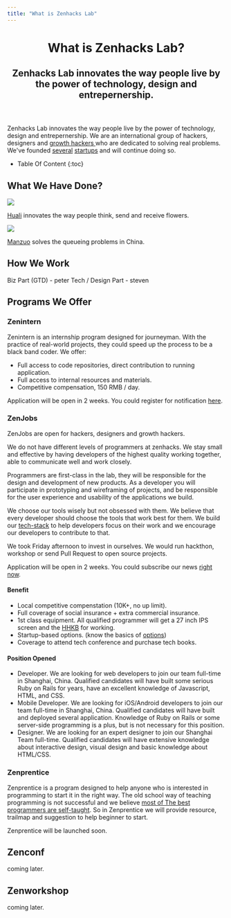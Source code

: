 ```yaml
---
title: "What is Zenhacks Lab"
---
```


<header class="page-header">
  <h1 class="page-title">What is Zenhacks Lab?</h1>
  <h2 class="page-description">Zenhacks Lab innovates the way people live by the power of technology, design and entrepernership. </h2>
</header><!-- end .page-header -->

  Zenhacks Lab innovates the way people live by the power of technology, design and entrepernership. We are an international group of hackers, designers and [growth hackers ](http://techcrunch.com/2012/09/02/defining-a-growth-hacker-three-common-characteristics/) who are dedicated to solving real problems. We've founded [several](http://manzuoapp.com) [startups](http://hua.li) and will continue doing so.

* Table Of Content
{:toc}

## What We Have Done?

<div class='one-half'>
<a href='http://hua.li'>
  <img src='/img/logo-huali.png'/>
</a>
<p>
  <a href='http://hua.li'>Huali</a> innovates the way people think, send and receive flowers. 
</p>
</div>

<div class='one-half last'>
<a href='http://manzuoapp.com'>
  <img src='/img/logo-manzuo.png'/>
</a>
<p>
  <a href='http://manzuoapp.com'>Manzuo</a> solves the queueing problems in China.
</p>
</div>

## How We Work
Biz Part (GTD) - peter
Tech / Design Part - steven

## Programs We Offer

### Zenintern
  Zenintern is an internship program designed for journeyman. With the practice of real-world projects, they could speed up the process to be a black band coder. We offer:
  
  - Full access to code repositories, direct contribution to running application.
  - Full access to internal resources and materials.
  - Competitive compensation, 150 RMB / day.

  Application will be open in 2 weeks. You could register for notification [here][pre-apply-form].

### ZenJobs
  ZenJobs are open for hackers, designers and growth hackers.

  We do not have different levels of programmers at zenhacks. We stay small and effective by having developers of the highest quality working together, able to communicate well and work closely.

  Programmers are first-class in the lab, they will be responsible for the design and development of new products. As a developer you will participate in prototyping and wireframing of projects, and be responsible for the user experience and usability of the applications we build.

  We choose our tools wisely but not obsessed with them. We believe that every developer should choose the tools that work best for them.  We build our [tech-stack][tech-stack-article] to help developers focus on their work and we encourage our developers to contribute to that.

  We took Friday afternoon to invest in ourselves. We would run hackthon, workshop or send Pull Request to open source projects.

  Application will be open in 2 weeks. You could subscribe our news [right now][pre-apply-form].

#### Benefit

  - Local competitive compenstation (10K+, no up limit).
  - Full coverage of social insurance + extra commercial insurance.
  - 1st class equipment. All qualified programmer will get a 27 inch IPS screen and the [HHKB](http://www.elitekeyboards.com/products.php?pid=pdkb400w) for working.
  - Startup-based options. (know the basics of [options](http://www.zhihu.com/question/19678660))
  - Coverage to attend tech conference and purchase tech books.
  
#### Position Opened
  - Developer. We are looking for web developers to join our team full-time in Shanghai, China. Qualified candidates will have built some serious Ruby on Rails for years, have an excellent knowledge of Javascript, HTML, and CSS.
  - Mobile Developer. We are looking for iOS/Android developers to join our team full-time in Shanghai, China. Qualified candidates will have built and deployed several application. Knowledge of Ruby on Rails or some server-side programming is a plus, but is not necessary for this position.
  - Designer. We are looking for an expert designer to join our Shanghai Team full-time. Qualified candidates will have extensive knowledge about interactive design, visual design and basic knowledge about HTML/CSS.
  
### Zenprentice
  Zenprentice is a program designed to help anyone who is interested in programming to start it in the right way. The old school way of teaching programming is not successful and we believe [most of The best programmers are self-taught](http://www.timesunion.com/technology/businessinsider/article/Square-CEO-Jack-Dorsey-Most-Of-The-Best-4321871.php). So in Zenprentice we will provide resource, trailmap and suggestion to help beginner to start.

  Zenprentice will be launched soon.

## Zenconf
  coming later.

## Zenworkshop
  coming later.

[tech-stack-article]: /tech-stack.html
[pre-apply-form]: /preapply.html
